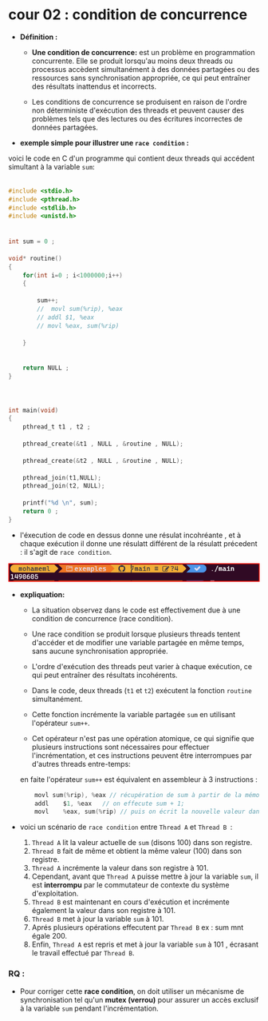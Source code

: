 # cour 02 : condition de concurrence 


- **Définition :**

    - **Une condition de concurrence:** est un problème en programmation concurrente. Elle se produit lorsqu'au moins deux threads ou processus accèdent simultanément à des données partagées ou des ressources sans synchronisation appropriée, ce qui peut entraîner des résultats inattendus et incorrects. 

    - Les conditions de concurrence se produisent en raison de l'ordre non déterministe d'exécution des threads et peuvent causer des problèmes tels que des lectures ou des écritures incorrectes de données partagées.



- **exemple simple pour illustrer une ``race condition`` :**

voici le code en C d'un programme qui contient deux threads qui accédent simultant à la variable ``sum``:

```c

#include <stdio.h>
#include <pthread.h>
#include <stdlib.h>
#include <unistd.h>


int sum = 0 ;

void* routine()
{   
    for(int i=0 ; i<1000000;i++)
    {
        
        sum++; 
        // 	movl sum(%rip), %eax
        // addl	$1, %eax
        // movl	%eax, sum(%rip)

    }


    return NULL ;
}



int main(void)
{
    pthread_t t1 , t2 ;

    pthread_create(&t1 , NULL , &routine , NULL);
    
    pthread_create(&t2 , NULL , &routine , NULL);

    pthread_join(t1,NULL);
    pthread_join(t2, NULL);

    printf("%d \n", sum);
    return 0 ;
}

```

- l'éxecution de code en dessus  donne une résulat incohréante , et à chaque exécution il donne une résulatt différent de la résulatt précedent :
il s'agit de `race condition`.

![image](race.png)


- **expliquation:**

    - La situation  observez dans le code  est effectivement due à une condition de concurrence (race condition). 

    - Une race condition se produit lorsque plusieurs threads tentent d'accéder et de modifier une variable partagée en même temps, sans aucune synchronisation appropriée. 

    - L'ordre d'exécution des threads peut varier à chaque exécution, ce qui peut entraîner des résultats incohérents.

    - Dans le  code, deux threads (`t1` et `t2`) exécutent la fonction `routine` simultanément. 

    - Cette fonction incrémente la variable partagée `sum` en utilisant l'opérateur `sum++`. 

    - Cet opérateur n'est pas une opération atomique, ce qui signifie que plusieurs instructions sont nécessaires pour effectuer l'incrémentation, et ces instructions peuvent être interrompues par d'autres threads entre-temps:

    en faite l'opérateur `sum++` est équivalent en assembleur à 3 instructions :
    ```c
        movl sum(%rip), %eax // récupération de sum à partir de la mémoire 
        addl	$1, %eax   // on effecute sum + 1;
        movl	%eax, sum(%rip) // puis on écrit la nouvelle valeur dans le mémoire .

    ```

- voici un scénario de `race condition` entre `Thread A` et `Thread B `: 

    1. ``Thread A`` lit la valeur actuelle de `sum` (disons 100) dans son registre.
    2. ``Thread B`` fait de même et obtient la même valeur (100) dans son registre.
    3. ``Thread A`` incrémente la valeur dans son registre à 101.
    4. Cependant, avant que ``Thread A`` puisse mettre à jour la variable `sum`, il est **interrompu** par le commutateur de contexte du système d'exploitation.
    5. ``Thread B`` est maintenant en cours d'exécution et incrémente également la valeur dans son registre à 101.
    6. ``Thread B`` met à jour la variable `sum` à 101.
    7. Aprés plusieurs opérations effecutent par ``Thread B`` ex : sum mnt égale 200.
    7. Enfin, ``Thread A`` est repris et met à jour la variable `sum` à 101 , écrasant le travail effectué par ``Thread B``.


### RQ :

- Pour corriger cette **race condition**, on doit  utiliser un mécanisme de synchronisation tel qu'un **mutex (verrou)** pour assurer un accès exclusif à la variable `sum` pendant l'incrémentation. 














